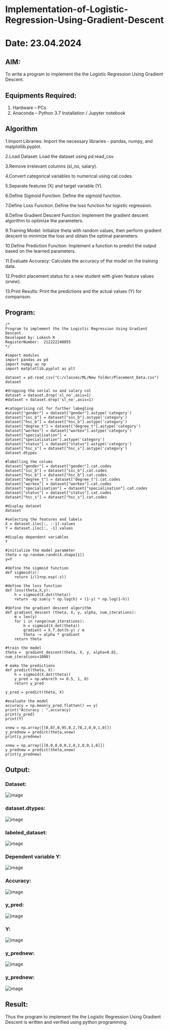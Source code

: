# Implementation-of-Logistic-Regression-Using-Gradient-Descent
# Date: 23.04.2024
## AIM:
To write a program to implement the the Logistic Regression Using Gradient Descent.

## Equipments Required:
1. Hardware – PCs
2. Anaconda – Python 3.7 Installation / Jupyter notebook

## Algorithm
1.Import Libraries: Import the necessary libraries - pandas, numpy, and matplotlib.pyplot.

2.Load Dataset: Load the dataset using pd.read_csv.

3.Remove irrelevant columns (sl_no, salary).

4.Convert categorical variables to numerical using cat.codes.

5.Separate features (X) and target variable (Y).

6.Define Sigmoid Function: Define the sigmoid function.

7.Define Loss Function: Define the loss function for logistic regression.

8.Define Gradient Descent Function: Implement the gradient descent algorithm to optimize the parameters.

9.Training Model: Initialize theta with random values, then perform gradient descent to minimize the loss and obtain the optimal parameters.

10.Define Prediction Function: Implement a function to predict the output based on the learned parameters.

11.Evaluate Accuracy: Calculate the accuracy of the model on the training data.

12.Predict placement status for a new student with given feature values (xnew).

13.Print Results: Print the predictions and the actual values (Y) for comparison.
 

## Program:
```
/*
Program to implement the the Logistic Regression Using Gradient Descent.
Developed by: Lokesh R
RegisterNumber:  212222240055
*/
```
```
#import modules
import pandas as pd
import numpy as np
import matplotlib.pyplot as plt

dataset = pd.read_csv("C:/classes/ML/New folder/Placement_Data.csv")
dataset

#dropping the serial no and salary col
dataset = dataset.drop('sl_no',axis=1)
#dataset = dataset.drop('sl_no',axis=1)

#catogorising col for further labegling
dataset["gender"] = dataset["gender"].astype('category')
dataset["ssc_b"] = dataset["ssc_b"].astype('category')
dataset["hsc_b"] = dataset["hsc_b"].astype('category')
dataset["degree_t"] = dataset["degree_t"].astype('category')
dataset["workex"] = dataset["workex"].astype('category')
dataset["specialisation"] = dataset["specialisation"].astype('category')
dataset["status"] = dataset["status"].astype('category')
dataset["hsc_s"] = dataset["hsc_s"].astype('category')
dataset.dtypes

#labelling the colums
dataset["gender"] = dataset["gender"].cat.codes
dataset["ssc_b"] = dataset["ssc_b"].cat.codes
dataset["hsc_b"] = dataset["hsc_b"].cat.codes
dataset["degree_t"] = dataset["degree_t"].cat.codes
dataset["workex"] = dataset["workex"].cat.codes
dataset["specialisation"] = dataset["specialisation"].cat.codes
dataset["status"] = dataset["status"].cat.codes
dataset["hsc_s"] = dataset["hsc_s"].cat.codes

#display dataset
dataset

#selecting the features and labels
X = dataset.iloc[:, :-1].values
Y = dataset.iloc[:, -1].values

#display dependent variables
Y

#initialize the model parameter
theta = np.random.randn(X.shape[1])
y=Y

#define the sigmoid function 
def sigmoid(z):
    return 1/(1+np.exp(-z))

#define the loss function 
def loss(theta,X,y):
    h = sigmoid(X.dot(theta))
    return -np.sum(y * np.log(h) + (1-y) * np.log(1-h))

#define the gradient descent algorithm
def gradient_descent (theta, X, y, alpha, num_iterations):
    m = len(y)
    for i in range(num_iterations):
        h = sigmoid(X.dot(theta))
        gradient = X.T.dot(h-y) / m
        theta -= alpha * gradient
    return theta

#train the model
theta =  gradient_descent(theta, X, y, alpha=0.01, num_iterations=1000)

# make the predictions
def predict(theta, X): 
    h = sigmoid(X.dot(theta))
    y_pred = np.where(h >= 0.5, 1, 0)
    return y_pred

y_pred = predict(theta, X)

#evaluate the model
accuracy = np.mean(y_pred.flatten() == y)
print("Accuracy : ",accuracy)
print(y_pred)
print(Y)

xnew = np.array([[0,87,0,95,0,2,78,2,0,0,1,0]])
y_prednew = predict(theta,xnew)
print(y_prednew)

xnew = np.array([[0,0,0,0,0,2,8,2,0,0,1,0]])
y_prednew = predict(theta,xnew)
print(y_prednew)

```

## Output:

### Dataset:
![image](https://github.com/Ashwinkumar-03/-Implementation-of-Logistic-Regression-Using-Gradient-Descent/assets/118663725/669d8f53-69de-4b43-be44-994d10eb6f34)

### dataset.dtypes:
![image](https://github.com/Ashwinkumar-03/-Implementation-of-Logistic-Regression-Using-Gradient-Descent/assets/118663725/ebb56075-ffb6-43f7-ba14-7d46c180d855)

### labeled_dataset:
![image](https://github.com/Ashwinkumar-03/-Implementation-of-Logistic-Regression-Using-Gradient-Descent/assets/118663725/914e5f32-a0b7-43be-a6ea-42bcd2585405)

### Dependent variable Y:
![image](https://github.com/Ashwinkumar-03/-Implementation-of-Logistic-Regression-Using-Gradient-Descent/assets/118663725/52dff80f-9d16-4ea1-be8c-3734c0a1ac7a)

### Accuracy:
![image](https://github.com/Ashwinkumar-03/-Implementation-of-Logistic-Regression-Using-Gradient-Descent/assets/118663725/498236c3-b821-45b6-9cea-bb1f41201deb)

### y_pred:
![image](https://github.com/Ashwinkumar-03/-Implementation-of-Logistic-Regression-Using-Gradient-Descent/assets/118663725/1f576f39-94c0-4d2f-be21-2ea240844bd0)

### Y:
![image](https://github.com/Ashwinkumar-03/-Implementation-of-Logistic-Regression-Using-Gradient-Descent/assets/118663725/4de6cec9-da00-49a4-81d4-b75cf8e33986)

### y_prednew:
![image](https://github.com/Ashwinkumar-03/-Implementation-of-Logistic-Regression-Using-Gradient-Descent/assets/118663725/4159993b-852d-4ef6-952e-65ebc922b8e2)

### y_prednew:
![image](https://github.com/Ashwinkumar-03/-Implementation-of-Logistic-Regression-Using-Gradient-Descent/assets/118663725/8a496525-9f30-468e-bc9b-83c68e3d7bd6)

## Result:
Thus the program to implement the the Logistic Regression Using Gradient Descent is written and verified using python programming.

